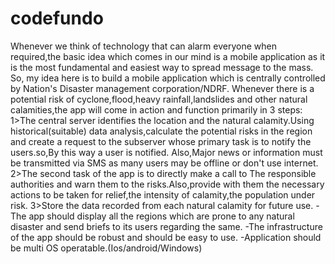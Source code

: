 # codefundo

Whenever we think of technology that can alarm everyone when required,the basic idea which comes in our mind is a mobile application as it is the most fundamental and easiest way to spread message to the mass.
So, my idea here is to build a mobile application which is centrally controlled by Nation's Disaster management corporation/NDRF.
Whenever there is a potential  risk of cyclone,flood,heavy rainfall,landslides and other natural calamities,the app will come in action and function primarily in 3 steps:
1>The central server identifies the location and the natural calamity.Using historical(suitable) data analysis,calculate the potential risks in the region and create a request to the subserver whose primary task is to notify the users.so,By this way a user is notified.
Also,Major news or information must be transmitted via SMS as many users may be offline or don't use internet.
2>The second task of the app is to directly make a call to The responsible authorities and warn them to the risks.Also,provide with them the necessary actions to be taken for relief,the intensity of calamity,the population under risk.
3>Store the data recorded from each natural calamity for future use.
-The app should display all the regions which are prone to any natural disaster and send briefs to its users regarding the same.
-The infrastructure of the app should be robust and should be easy to use.
-Application should be multi OS operatable.(Ios/android/Windows)
